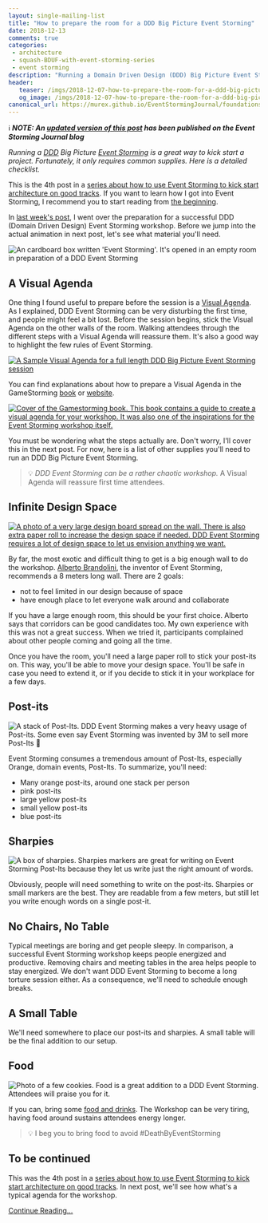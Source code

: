 ```yaml
---
layout: single-mailing-list
title: "How to prepare the room for a DDD Big Picture Event Storming"
date: 2018-12-13
comments: true
categories:
 - architecture
 - squash-BDUF-with-event-storming-series
 - event storming
description: "Running a Domain Driven Design (DDD) Big Picture Event Storming is a great way to kick start a project. Fortunately, it only requires straightforward room preparation. Here is a detailed checklist going from preparing a Visual Agenda to Post-Its to food."
header:
   teaser: /imgs/2018-12-07-how-to-prepare-the-room-for-a-ddd-big-picture-event-storming/event-storming-box-teaser.jpeg
   og_image: /imgs/2018-12-07-how-to-prepare-the-room-for-a-ddd-big-picture-event-storming/event-storming-box-og.jpeg
canonical_url: https://murex.github.io/EventStormingJournal/foundations/how-to-prepare-the-room-for-a-ddd-big-picture-event-storming/
---
```

ℹ️ _**NOTE: An [updated version of this post](https://murex.github.io/EventStormingJournal/foundations/how-to-prepare-the-room-for-a-ddd-big-picture-event-storming/) has been published on the Event Storming Journal blog**_

_Running a_ [_DDD_](https://en.wikipedia.org/wiki/Domain-driven_design) _Big Picture_ [_Event Storming_](https://www.eventstorming.com/) _is a great way to kick start a project. Fortunately, it only requires common supplies. Here is a detailed checklist._

This is the 4th post in a [series about how to use Event Storming to kick start architecture on good tracks](/categories/#squash-bduf-with-event-storming-series). If you want to learn how I got into Event Storming, I recommend you to start reading from [the beginning](/misadventures-with-big-design-up-front/).

In [last week's post](/how-to-prepare-a-ddd-big-picture-event-storming-workshop/), I went over the preparation for a successful DDD (Domain Driven Design) Event Storming workshop. Before we jump into the actual animation in next post, let's see what material you'll need.

![An cardboard box written 'Event Storming'. It's opened in an empty room in preparation of a DDD Event Storming]({{site.url}}/imgs/2018-12-07-how-to-prepare-the-room-for-a-ddd-big-picture-event-storming/event-storming-box.jpeg)

## A Visual Agenda

One thing I found useful to prepare before the session is a [Visual Agenda](https://gamestorming.com/visual-agenda/). As I explained, DDD Event Storming can be very disturbing the first time, and people might feel a bit lost. Before the session begins, stick the Visual Agenda on the other walls of the room. Walking attendees through the different steps with a Visual Agenda will reassure them. It's also a good way to highlight the few rules of Event Storming.

[![A Sample Visual Agenda for a full length DDD Big Picture Event Storming session]({{site.url}}/imgs/2018-12-07-how-to-prepare-the-room-for-a-ddd-big-picture-event-storming/visual-agenda-small.jpg)]({{site.url}}/imgs/2018-12-07-how-to-prepare-the-room-for-a-ddd-big-picture-event-storming/visual-agenda.jpg)

You can find explanations about how to prepare a Visual Agenda in the GameStorming [book](https://www.amazon.com/Gamestorming-Playbook-Innovators-Rulebreakers-Changemakers/dp/0596804172/ref=sr_1_1?ie=UTF8&qid=1544163919&sr=8-1&keywords=gamestorming) or [website](https://gamestorming.com/visual-agenda/).

[![Cover of the Gamestorming book. This book contains a guide to create a visual agenda for your workshop. It was also one of the inspirations for the Event Storming workshop itself.]({{site.url}}/imgs/2018-12-07-how-to-prepare-the-room-for-a-ddd-big-picture-event-storming/gamestorming.jpg)](https://www.amazon.com/Gamestorming-Playbook-Innovators-Rulebreakers-Changemakers/dp/0596804172/ref=sr_1_1?ie=UTF8&qid=1544163919&sr=8-1&keywords=gamestorming)

You must be wondering what the steps actually are. Don't worry, I'll cover this in the next post. For now, here is a list of other supplies you'll need to run an DDD Big Picture Event Storming.

> 💡 _DDD Event Storming can be a rather chaotic workshop._ A Visual Agenda will reassure first time attendees.

## Infinite Design Space

[![A photo of a very large design board spread on the wall. There is also extra paper roll to increase the design space if needed. DDD Event Storming requires a lot of design space to let us envision anything we want.]({{site.url}}/imgs/2018-12-07-how-to-prepare-the-room-for-a-ddd-big-picture-event-storming/infinite-design-space-small.jpg)]({{site.url}}/imgs/2018-12-07-how-to-prepare-the-room-for-a-ddd-big-picture-event-storming/infinite-design-space.jpg)

By far, the most exotic and difficult thing to get is a big enough wall to do the workshop. [Alberto Brandolini](https://twitter.com/ziobrando?lang=en), the inventor of Event Storming, recommends a 8 meters long wall. There are 2 goals:

 * not to feel limited in our design because of space
 * have enough place to let everyone walk around and collaborate

If you have a large enough room, this should be your first choice. Alberto says that corridors can be good candidates too. My own experience with this was not a great success. When we tried it, participants complained about other people coming and going all the time.

Once you have the room, you'll need a large paper roll to stick your post-its on. This way, you'll be able to move your design space. You'll be safe in case you need to extend it, or if you decide to stick it in your workplace for a few days.

## Post-its

![A stack of Post-Its. DDD Event Storming makes a very heavy usage of Post-its. Some even say Event Storming was invented by 3M to sell more Post-Its 🤣]({{site.url}}/imgs/2018-12-07-how-to-prepare-the-room-for-a-ddd-big-picture-event-storming/post-its.jpg)

Event Storming consumes a tremendous amount of Post-Its, especially Orange, domain events, Post-Its. To summarize, you'll need:

*   Many orange post-its, around one stack per person
*   pink post-its
*   large yellow post-its
*   small yellow post-its
*   blue post-its

## Sharpies

![A box of sharpies. Sharpies markers are great for writing on Event Storming Post-Its because they let us write just the right amount of words.]({{site.url}}/imgs/2018-12-07-how-to-prepare-the-room-for-a-ddd-big-picture-event-storming/sharpies.jpg)


Obviously, people will need something to write on the post-its. Sharpies or small markers are the best. They are readable from a few meters, but still let you write enough words on a single post-it.

## No Chairs, No Table

Typical meetings are boring and get people sleepy. In comparison, a successful Event Storming workshop keeps people energized and productive. Removing chairs and meeting tables in the area helps people to stay energized. We don't want DDD Event Storming to become a long torture session either. As a consequence, we'll need to schedule enough breaks.

## A Small Table

We'll need somewhere to place our post-its and sharpies. A small table will be the final addition to our setup.

## Food

![Photo of a few cookies. Food is a great addition to a DDD Event Storming. Attendees will praise you for it.]({{site.url}}/imgs/2018-12-07-how-to-prepare-the-room-for-a-ddd-big-picture-event-storming/cookies.jpg)

If you can, bring some [food and drinks](/how-we-increased-productivity-by-25-with-a-fruit-basket-at-work/). The Workshop can be very tiring, having food around sustains attendees energy longer.

> 💡 I beg you to bring food to avoid #DeathByEventStorming

## To be continued

This was the 4th post in a [series about how to use Event Storming to kick start architecture on good tracks](/categories/#squash-bduf-with-event-storming-series). In next post, we'll see how what's a typical agenda for the workshop.

[Continue Reading...](/detailed-agenda-of-a-ddd-big-picture-event-storming-part-1/)
